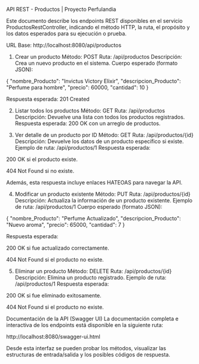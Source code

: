 API REST - Productos | Proyecto Perfulandia

Este documento describe los endpoints REST disponibles en el servicio ProductosRestController, indicando el método HTTP, la ruta, el propósito y los datos esperados para su ejecución o prueba.

URL Base:
http://localhost:8080/api/productos

1. Crear un producto
Método: POST
Ruta: /api/productos
Descripción: Crea un nuevo producto en el sistema.
Cuerpo esperado (formato JSON):

{
"nombre_Producto": "Invictus Victory Elixir",
"descripcion_Producto": "Perfume para hombre",
"precio": 60000,
"cantidad": 10
}

Respuesta esperada: 201 Created

2. Listar todos los productos
Método: GET
Ruta: /api/productos
Descripción: Devuelve una lista con todos los productos registrados.
Respuesta esperada: 200 OK con un arreglo de productos.

3. Ver detalle de un producto por ID
Método: GET
Ruta: /api/productos/{id}
Descripción: Devuelve los datos de un producto específico si existe.
Ejemplo de ruta: /api/productos/1
Respuesta esperada:

200 OK si el producto existe.

404 Not Found si no existe.

Además, esta respuesta incluye enlaces HATEOAS para navegar la API.

4. Modificar un producto existente
Método: PUT
Ruta: /api/productos/{id}
Descripción: Actualiza la información de un producto existente.
Ejemplo de ruta: /api/productos/1
Cuerpo esperado (formato JSON):

{
"nombre_Producto": "Perfume Actualizado",
"descripcion_Producto": "Nuevo aroma",
"precio": 65000,
"cantidad": 7
}

Respuesta esperada:

200 OK si fue actualizado correctamente.

404 Not Found si el producto no existe.

5. Eliminar un producto
Método: DELETE
Ruta: /api/productos/{id}
Descripción: Elimina un producto registrado.
Ejemplo de ruta: /api/productos/1
Respuesta esperada:

200 OK si fue eliminado exitosamente.

404 Not Found si el producto no existe.

Documentación de la API (Swagger UI)
La documentación completa e interactiva de los endpoints está disponible en la siguiente ruta:

http://localhost:8080/swagger-ui.html

Desde esta interfaz se pueden probar los métodos, visualizar las estructuras de entrada/salida y los posibles códigos de respuesta.
